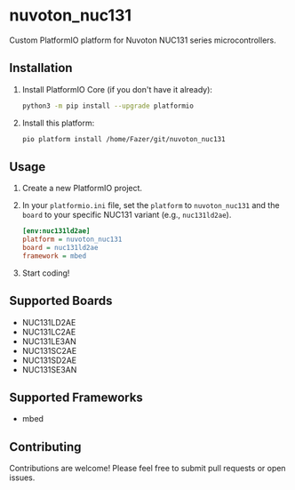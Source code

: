 # nuvoton_nuc131
Custom PlatformIO platform for Nuvoton NUC131 series microcontrollers.
## Installation

1.  Install PlatformIO Core (if you don't have it already):

    ```bash
    python3 -m pip install --upgrade platformio
    ```

2.  Install this platform:

    ```bash
    pio platform install /home/Fazer/git/nuvoton_nuc131
    ```

## Usage

1.  Create a new PlatformIO project.
2.  In your `platformio.ini` file, set the `platform` to `nuvoton_nuc131` and the `board` to your specific NUC131 variant (e.g., `nuc131ld2ae`).

    ```ini
    [env:nuc131ld2ae]
    platform = nuvoton_nuc131
    board = nuc131ld2ae
    framework = mbed
    ```

3.  Start coding!

## Supported Boards

*   NUC131LD2AE
*   NUC131LC2AE
*   NUC131LE3AN
*   NUC131SC2AE
*   NUC131SD2AE
*   NUC131SE3AN

## Supported Frameworks

*   mbed

## Contributing

Contributions are welcome! Please feel free to submit pull requests or open issues.

